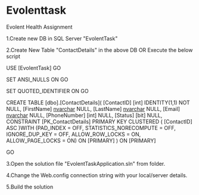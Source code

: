 # Evolenttask
Evolent Health Assignment 


1.Create new DB in SQL Server "EvolentTask"


2.Create New Table "ContactDetails" in the above DB OR Execute the below script

 


USE [EvolentTask]
GO

 
SET ANSI_NULLS ON
GO

SET QUOTED_IDENTIFIER ON
GO

CREATE TABLE [dbo].[ContactDetails](
	[ContactID] [int] IDENTITY(1,1) NOT NULL,
	[FirstName] [nvarchar](50) NULL,
	[LastName] [nvarchar](50) NULL,
	[Email] [nvarchar](50) NULL,
	[PhoneNumber] [int] NULL,
	[Status] [bit] NULL,
 CONSTRAINT [PK_ContactDetails] PRIMARY KEY CLUSTERED 
(
	[ContactID] ASC
)WITH (PAD_INDEX = OFF, STATISTICS_NORECOMPUTE = OFF, IGNORE_DUP_KEY = OFF, ALLOW_ROW_LOCKS = ON, ALLOW_PAGE_LOCKS = ON) ON [PRIMARY]
) ON [PRIMARY]

GO

3.Open the solution file "EvolentTaskApplication.sln" from folder.


4.Change the Web.config connection string with your local/server details.

5.Build the solution

